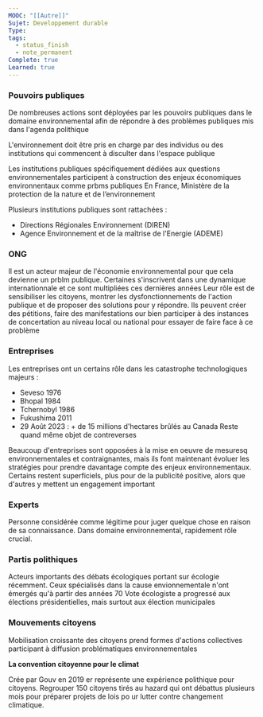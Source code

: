 ```yaml
---
MOOC: "[[Autre]]"
Sujet: Developpement durable
Type: 
tags:
  - status_finish
  - note_permanent
Complete: true
Learned: true
---
```

### Pouvoirs publiques
De nombreuses actions sont déployées par les pouvoirs publiques dans le domaine environnemental afin de répondre à des problèmes publiques mis dans l'agenda polithique

L'environnement doit être pris en charge par des individus ou des institutions qui commencent à disculter dans l'espace publique

Les institutions publiques spécifiquement dédiées aux questions environnementales participent à construction des enjeux économiques environnentaux comme prbms publiques En France, Ministère de la protection de la nature et de l’environnement

Plusieurs institutions publiques sont rattachées :
- Directions Régionales Environnement (DIREN)
- Agence Environnement et de la maîtrise de l'Energie (ADEME)

### ONG

Il est un acteur majeur de l'économie environnemental pour que cela devienne un prblm publique. Certaines s'inscrivent dans une dynamique internationnale et ce sont multipliées ces dernières années
Leur rôle est de sensibiliser les citoyens, montrer les dysfonctionnements de l'action publique et de proposer des solutions pour y répondre.
Ils peuvent créer des pétitions, faire des manifestations our bien participer à des instances de concertation au niveau local ou national pour essayer de faire face à ce problème


### Entreprises
Les entreprises ont un certains rôle dans les catastrophe technologiques majeurs :
- Seveso 1976
- Bhopal 1984
- Tchernobyl 1986
- Fukushima 2011
- 29 Août 2023 : + de 15 millions d'hectares brûlés au Canada
Reste quand même objet de contreverses

Beaucoup d'entreprises sont opposées à la mise en oeuvre de mesuresq environnementales et contraignantes, mais ils font maintenant évoluer les stratégies pour prendre davantage compte des enjeux environnementaux. Certains restent superficiels, plus pour de la publicité positive, alors que d'autres y mettent un engagement important

### Experts
Personne considérée comme légitime pour juger quelque chose en raison de sa connaissance. Dans domaine environnemental, rapidement rôle crucial.

### Partis polithiques
Acteurs importants des débats écologiques portant sur écologie récemment. Ceux spécialisés dans la cause envionnementale n'ont émergés qu'à partir des années 70
Vote écologiste a progressé aux élections présidentielles, mais surtout aux élection municipales

### Mouvements citoyens

Mobilisation croissante des citoyens prend formes d'actions collectives participant à diffusion problématiques environnementales

**La convention citoyenne pour le climat**

Crée par Gouv en 2019 er représente une expérience polithique pour citoyens.
Regrouper 150 citoyens tirés au hazard qui ont débattus plusieurs mois pour préparer projets de lois po ur lutter contre changement climatique.